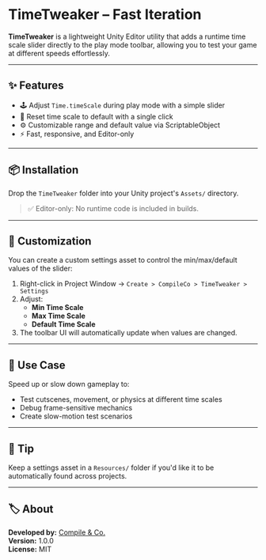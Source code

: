 # TimeTweaker – Fast Iteration

**TimeTweaker** is a lightweight Unity Editor utility that adds a runtime time scale slider directly to the play mode toolbar, allowing you to test your game at different speeds effortlessly.

---

## ✨ Features

- 🕹️ Adjust `Time.timeScale` during play mode with a simple slider
- 🔁 Reset time scale to default with a single click
- ⚙️ Customizable range and default value via ScriptableObject
- ⚡ Fast, responsive, and Editor-only

---

## 📦 Installation

Drop the `TimeTweaker` folder into your Unity project's `Assets/` directory.

> ✅ Editor-only: No runtime code is included in builds.

---

## 🔧 Customization

You can create a custom settings asset to control the min/max/default values of the slider:

1. Right-click in Project Window → `Create > CompileCo > TimeTweaker > Settings`
2. Adjust:
   - **Min Time Scale**
   - **Max Time Scale**
   - **Default Time Scale**
3. The toolbar UI will automatically update when values are changed.

---

## 🧪 Use Case

Speed up or slow down gameplay to:
- Test cutscenes, movement, or physics at different time scales
- Debug frame-sensitive mechanics
- Create slow-motion test scenarios

---

## 🧠 Tip

Keep a settings asset in a `Resources/` folder if you'd like it to be automatically found across projects.

---

## 🏷️ About

**Developed by:** [Compile & Co.](https://compile-co.github.io)  
**Version:** 1.0.0  
**License:** MIT  
